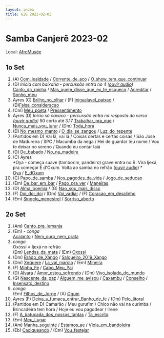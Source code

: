 ```yaml
---
layout: index
title: GIG 2023-02-03
---
```


# Samba Canjerê 2023-02

Local: [AfroMusée](https://www.afromusee.org/)

## 1o Set

1. (A) [Com_lealdade](letras/Com_lealdade.md) / [Corrente_de_aco](letras/Corrente_de_aco.md) / [O_show_tem_que_continuar](letras/O_show_tem_que_continuar.md)
2. (D) *Inicia com baixaria - percussão entra no 4 ([ouvir audio](https://www.dropbox.com/s/80pq0fl8b6sis6t/CantoDaRainha-Introducao.mp3?dl=0))*  
	[Canto_da_rainha](letras/Canto_da_rainha.md) / [Mas_quem_disse_que_eu_te_esqueco](letras/Mas_quem_disse_que_eu_te_esqueco.md) / [Acreditar](letras/Acreditar.md) / [Sonho_meu](letras/Sonho_meu.md)
3. Ayres (C) [Brilho_no_olhar](letras/Brilho_no_olhar.md) / (F) [Inigualavel_paixao](letras/Inigualavel_paixao.md) / (D)[Falsa_consideracao](letras/Falsa_consideracao.md)
4. (Cm) [Meu_poeta](letras/Meu_poeta.md) / [Pressentimento](letras/Pressentimento.md)
5. Ayres (D) *Início só cavaco - percussão entra na resposta do verso ([ouvir audio](https://www.dropbox.com/s/nbbis2buia0lyms/TrabalharPraQue-Introducao.mp3?dl=0))*  50 corta até 3.17
	[Trabalhar_pra_que](letras/Trabalhar_pra_que.md) / [Nunca_mais_vou_jurar](letras/Nunca_mais_vou_jurar.md) / (Dm) [Toda_hora](letras/Toda_hora.md)
1. (D) [No_mesmo_manto](letras/No_mesmo_manto.md) / [O_dia_se_zangou](letras/O_dia_se_zangou.md) / [Luz_do_repente](letras/Luz_do_repente.md)
2. (Partidos em D) Vai lá, vai lá / Coisas certas e certas coisas / São José de Madureira / SPC / Macumba da nega / Hei de guardar teu nome / Vou te deixar no sereno / Quando eu contar Iaiá
3. (D) [De_babado](letras/De_babado.md) / [No_na_madeira](letras/No_na_madeira.md)
4. (C) Ayres  
	*Oya - começa suave (tamborim, pandeiro) grave entra no B. Vira Ijexá, pra começar É d'Oxum. Volta ao samba no refrão ([ouvir audio](https://www.dropbox.com/s/0nch68njd9rxtbw/Oya-EdOxum-Arranjos.mp3?dl=0)) *  
	[Oya](letras/Oya.md) / [E_dOxum](letras/E_dOxum.md)
11. (C) [Papo_de_samba](letras/Papo_de_samba.md) / [Nos_pagodes_da_vida](letras/Nos_pagodes_da_vida.md) / [Jogo_de_seducao](letras/Jogo_de_seducao.md)
12. (Em) [De_bar_em_bar](letras/De_bar_em_bar.md) / [Pago_pra_ver](letras/Pago_pra_ver.md) / [Maneiras](letras/Maneiras.md)
13. (D) [Alma_boemia](letras/Alma_boemia.md) / (G) [Nao_sou_mais_disso](letras/Nao_sou_mais_disso.md)
14. (F) [Doi_doi_doi](letras/Doi_doi_doi.md) / (Dm) [Vai_vadiar](letras/Vai_vadiar.md) / (F) [Coracao_em_desalinho](letras/Coracao_em_desalinho.md)
15. (Em) [Singelo_menestrel](letras/Singelo_menestrel.md) / [Sorriso_aberto](letras/Sorriso_aberto.md)

## 2o Set

1. (Am) [Canto_pra_Iemanja](letras/Canto_pra_Iemanja.md)
2. (Em)  -  *conga*  
	 [Acalanto](letras/Acalanto.md) / [Nem_ouro_nem_prata](letras/Nem_ouro_nem_prata.md)
3. *conga*  
	Oxóssi = Ijexá no refrão  
	(Dm) [Lendas_da_mata](letras/Lendas_da_mata.md) / (Em) [Oxossi](letras/Oxossi.md)
4. (Dm) [Brado_de_Xango](letras/Brado_de_Xango.md) / [Salgueiro_2019_Xango](letras/Salgueiro_2019_Xango.md)
5. (Dm) [Xequere](letras/Xequere.md) / [La_vai_marola](letras/La_vai_marola.md) / (Em) [Mineira](letras/Mineira.md)
6. (F) [Minha_Fe](letras/Minha_Fe.md) / [Cabo_Meu_Pai](letras/Cabo_Meu_Pai.md)
7. (D) [Alvara](letras/Alvara.md) / [Amor_estou_sofrendo](letras/Amor_estou_sofrendo.md) / (Dm) [Vivo_isolado_do_mundo](letras/Vivo_isolado_do_mundo.md)
8. (G) [Nascente_da_paz](letras/Nascente_da_paz.md) / [Alguem_me_avisou](letras/Alguem_me_avisou.md) / [Caxambu](letras/Caxambu.md) / [Conselho](letras/Conselho.md) / [Insensato_destino](letras/Insensato_destino.md)
9. *conga*  
	(Em) [Filhos_de_Jorge](letras/Filhos_de_Jorge.md) / (A) [Ogum](letras/Ogum.md)
10. Ayres (F) [Deixa_a_fumaca_entrar_Banho_de_fe](letras/Deixa_a_fumaca_entrar_Banho_de_fe.md) / (Dm) [Pelo_litoral](letras/Pelo_litoral.md)
11. (Partidos em D) Camarão / Meu gurufim / Chico não vai na curimba / Brincadeira tem hora / Hoje eu vou pagodear / Irene
12. (F) [A_batucada_dos_nossos_tantas](letras/A_batucada_dos_nossos_tantas.md) / [Ta_escrito](letras/Ta_escrito.md)
13. (Em) [Meu_Lugar](letras/Meu_Lugar.md)
14. (Am) [Manha_seguinte](letras/Manha_seguinte.md) / [Estamos_ae](letras/Estamos_ae.md) / [Viola_em_bandoleira](letras/Viola_em_bandoleira.md)
15. (Eb) [Caciqueando](letras/Caciqueando.md) / (Cm) [Vou_festejar](letras/Vou_festejar.md)
